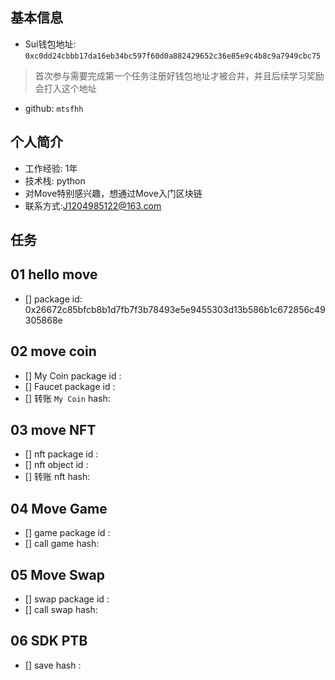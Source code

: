 ## 基本信息
- Sui钱包地址: `0xc0dd24cbbb17da16eb34bc597f60d0a882429652c36e85e9c4b8c9a7949cbc75`
> 首次参与需要完成第一个任务注册好钱包地址才被合并，并且后续学习奖励会打入这个地址
- github: `mtsfhh`

## 个人简介
- 工作经验: 1年
- 技术栈: python
- 对Move特别感兴趣，想通过Move入门区块链
- 联系方式:J1204985122@163.com

## 任务

##   01 hello move  
- [] package id: 0x26672c85bfcb8b1d7fb7f3b78493e5e9455303d13b586b1c672856c49305868e 

##   02 move coin
- [] My Coin package id : 
- [] Faucet package id : 
- [] 转账 `My Coin` hash:

##   03 move NFT
- [] nft package id :
- [] nft object id : 
- [] 转账 nft  hash:

##   04 Move Game
- [] game package id :
- [] call game hash:

##   05 Move Swap
- [] swap package id :
- [] call swap hash:

##   06 SDK PTB
- [] save hash :
